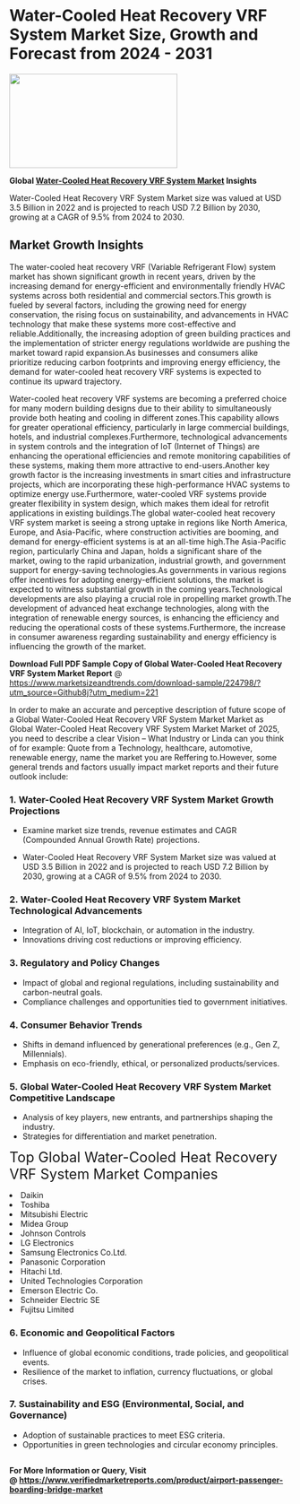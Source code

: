 <H1>Water-Cooled Heat Recovery VRF System Market Size, Growth and Forecast from 2024 - 2031</H1><img class="aligncenter size-medium wp-image-584254" src="https://thirdeyenews.in/wp-content/uploads/2024/09/Global-Market-Research-300x168.jpeg" alt="" width="300" height="168" /><p><strong>Global&nbsp;<a href="https://www.marketsizeandtrends.com/download-sample/224798/?utm_source=Github8j?utm_medium=221">Water-Cooled Heat Recovery VRF System Market</a> Insights</strong></p><p>Water-Cooled Heat Recovery VRF System Market size was valued at USD 3.5 Billion in 2022 and is projected to reach USD 7.2 Billion by 2030, growing at a CAGR of 9.5% from 2024 to 2030.</p><p><h2>Market Growth Insights</h2> <p>The water-cooled heat recovery VRF (Variable Refrigerant Flow) system market has shown significant growth in recent years, driven by the increasing demand for energy-efficient and environmentally friendly HVAC systems across both residential and commercial sectors.This growth is fueled by several factors, including the growing need for energy conservation, the rising focus on sustainability, and advancements in HVAC technology that make these systems more cost-effective and reliable.Additionally, the increasing adoption of green building practices and the implementation of stricter energy regulations worldwide are pushing the market toward rapid expansion.As businesses and consumers alike prioritize reducing carbon footprints and improving energy efficiency, the demand for water-cooled heat recovery VRF systems is expected to continue its upward trajectory.</p> <p>Water-cooled heat recovery VRF systems are becoming a preferred choice for many modern building designs due to their ability to simultaneously provide both heating and cooling in different zones.This capability allows for greater operational efficiency, particularly in large commercial buildings, hotels, and industrial complexes.Furthermore, technological advancements in system controls and the integration of IoT (Internet of Things) are enhancing the operational efficiencies and remote monitoring capabilities of these systems, making them more attractive to end-users.Another key growth factor is the increasing investments in smart cities and infrastructure projects, which are incorporating these high-performance HVAC systems to optimize energy use.Furthermore, water-cooled VRF systems provide greater flexibility in system design, which makes them ideal for retrofit applications in existing buildings.The global water-cooled heat recovery VRF system market is seeing a strong uptake in regions like North America, Europe, and Asia-Pacific, where construction activities are booming, and demand for energy-efficient systems is at an all-time high.The Asia-Pacific region, particularly China and Japan, holds a significant share of the market, owing to the rapid urbanization, industrial growth, and government support for energy-saving technologies.As governments in various regions offer incentives for adopting energy-efficient solutions, the market is expected to witness substantial growth in the coming years.Technological developments are also playing a crucial role in propelling market growth.The development of advanced heat exchange technologies, along with the integration of renewable energy sources, is enhancing the efficiency and reducing the operational costs of these systems.Furthermore, the increase in consumer awareness regarding sustainability and energy efficiency is influencing the growth of the market.<p><span class=""><strong>Download Full PDF Sample Copy of Global Water-Cooled Heat Recovery VRF System Market Report</strong> @ <a href="https://www.marketsizeandtrends.com/download-sample/224798/?utm_source=Github8j?utm_medium=221" target="_blank">https://www.marketsizeandtrends.com/download-sample/224798/?utm_source=Github8j?utm_medium=221</a></span></p><p>In order to make an accurate and perceptive description of future scope of a Global&nbsp;Water-Cooled Heat Recovery VRF System Market Market as Global&nbsp;Water-Cooled Heat Recovery VRF System Market Market of 2025, you need to describe a clear Vision &ndash; What Industry or Linda can you think of for example: Quote from a Technology, healthcare, automotive, renewable energy, name the market you are Reffering to.However, some general trends and factors usually impact market reports and their future outlook include:</p><h3>1.&nbsp;<strong>Water-Cooled Heat Recovery VRF System Market Growth Projections</strong></h3><ul><li>Examine market size trends, revenue estimates and CAGR (Compounded Annual Growth Rate) projections.</li><li><p>Water-Cooled Heat Recovery VRF System Market size was valued at USD 3.5 Billion in 2022 and is projected to reach USD 7.2 Billion by 2030, growing at a CAGR of 9.5% from 2024 to 2030.</p></li></ul><h3>2.&nbsp;<strong>Water-Cooled Heat Recovery VRF System Market Technological Advancements</strong></h3><ul><li>Integration of AI, IoT, blockchain, or automation in the industry.</li><li>Innovations driving cost reductions or improving efficiency.</li></ul><h3>3.&nbsp;<strong>Regulatory and Policy Changes</strong></h3><ul><li>Impact of global and regional regulations, including sustainability and carbon-neutral goals.</li><li>Compliance challenges and opportunities tied to government initiatives.</li></ul><h3>4.&nbsp;<strong>Consumer Behavior Trends</strong></h3><ul><li>Shifts in demand influenced by generational preferences (e.g., Gen Z, Millennials).</li><li>Emphasis on eco-friendly, ethical, or personalized products/services.</li></ul><h3>5.&nbsp;<strong>Global Water-Cooled Heat Recovery VRF System Market Competitive Landscape</strong></h3><ul><li>Analysis of key players, new entrants, and partnerships shaping the industry.</li><li>Strategies for differentiation and market penetration.</li></ul><p data-pm-slice="1 1 []"><span style="color: inherit; font-family: inherit; font-size: 25px;">Top Global Water-Cooled Heat Recovery VRF System Market Companies</span></p><div class="" data-test-id=""><p><li>Daikin</li><li> Toshiba</li><li> Mitsubishi Electric</li><li> Midea Group</li><li> Johnson Controls</li><li> LG Electronics</li><li> Samsung Electronics Co.Ltd.</li><li> Panasonic Corporation</li><li> Hitachi Ltd.</li><li> United Technologies Corporation</li><li> Emerson Electric Co.</li><li> Schneider Electric SE</li><li> Fujitsu Limited</li></p></div><h3>6.&nbsp;<strong>Economic and Geopolitical Factors</strong></h3><ul><li>Influence of global economic conditions, trade policies, and geopolitical events.</li><li>Resilience of the market to inflation, currency fluctuations, or global crises.</li></ul><h3>7.&nbsp;<strong>Sustainability and ESG (Environmental, Social, and Governance)</strong></h3><ul><li>Adoption of sustainable practices to meet ESG criteria.</li><li>Opportunities in green technologies and circular economy principles.</li></ul><h2><strong style="font-size: 14px;">For More Information or Query, Visit @&nbsp;</strong><a style="background-color: #ffffff; font-size: 14px;" href="https://www.marketsizeandtrends.com/report/water-cooled-heat-recovery-vrf-system-market/" target="_blank">https://www.verifiedmarketreports.com/product/airport-passenger-boarding-bridge-market</a></h2>